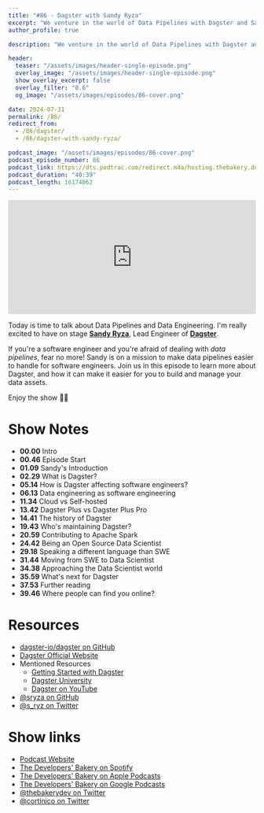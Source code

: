 ```yaml
---
title: "#86 - Dagster with Sandy Ryza"
excerpt: "We venture in the world of Data Pipelines with Dagster and Sandy Ryza"
author_profile: true

description: "We venture in the world of Data Pipelines with Dagster and Sandy Ryza"

header:
  teaser: "/assets/images/header-single-episode.png"
  overlay_image: "/assets/images/header-single-episode.png"
  show_overlay_excerpt: false
  overlay_filter: "0.6"
  og_image: "/assets/images/episodes/86-cover.png"

date: 2024-07-31
permalink: /86/
redirect_from:
  - /86/dagster/
  - /86/dagster-with-sandy-ryza/

podcast_image: "/assets/images/episodes/86-cover.png"
podcast_episode_number: 86
podcast_link: https://dts.podtrac.com/redirect.m4a/hosting.thebakery.dev/86-thedevelopersbakery-dagster.m4a
podcast_duration: "40:39"
podcast_length: 16174062
---
```


<iframe src="https://open.spotify.com/embed-podcast/show/4jV6Yoz7D38sZJlYMzJm3k" width="100%" height="232" frameborder="0" allowtransparency="true" allow="encrypted-media"></iframe>

Today is time to talk about Data Pipelines and Data Engineering. I'm really excited to have on stage [**Sandy Ryza**](https://twitter.com/sryza), Lead Engineer of [**Dagster**](https://dagster.io/).

If you're a software engineer and you're afraid of dealing with _data pipelines_, fear no more! Sandy is on a mission to make data pipelines easier to handle for software engineers. Join us in this episode to learn more about Dagster, and how it can make it easier for you to build and manage your data assets.

Enjoy the show 👨‍🍳

# Show Notes

- **00.00** Intro
- **00.46** Episode Start
- **01.09** Sandy's Introduction
- **02.29** What is Dagster?
- **05.14** How is Dagster affecting software engineers?
- **06.13** Data engineering as software engineering
- **11.34** Cloud vs Self-hosted
- **13.42** Dagster Plus vs Dagster Plus Pro
- **14.41** The history of Dagster
- **19.43** Who's maintaining Dagster?
- **20.59** Contributing to Apache Spark
- **24.42** Being an Open Source Data Scientist
- **29.18** Speaking a different language than SWE
- **31.44** Moving from SWE to Data Scientist
- **34.38** Approaching the Data Scientist world
- **35.59** What's next for Dagster
- **37.53** Further reading
- **39.46** Where people can find you online?

# Resources

- <i class="fab fa-github"></i> [dagster-io/dagster on GitHub](https://github.com/dagster-io/dagster)
- <i class="fas fa-link"></i> [Dagster Official Website](https://dagster.io/)
- Mentioned Resources
  - <i class="fas fa-link"></i> [Getting Started with Dagster](https://dagster.io/)
  - <i class="fas fa-link"></i> [Dagster University](https://courses.dagster.io/)
  - <i class="fab fa-youtube"></i> [Dagster on YouTube](https://www.youtube.com/channel/UCfLnv9X8jyHTe6gJ4hVBo9Q/videos)
- <i class="fab fa-github"></i> [@sryza on GitHub](https://github.com/sryza)
- <i class="fab fa-twitter"></i> [@s_ryz on Twitter](https://twitter.com/s_ryz)

# Show links

- <i class="fas fa-link"></i> [Podcast Website](https://thebakery.dev)
- <i class="fab fa-spotify"></i> [The Developers' Bakery on Spotify](https://open.spotify.com/show/4jV6Yoz7D38sZJlYMzJm3k?si=AL3ske_0R_CKlEScMhYhug)
- <i class="fas fa-podcast"></i> [The Developers' Bakery on Apple Podcasts](https://podcasts.apple.com/us/podcast/the-developers-bakery/id1542849034)
- <i class="fab fa-google-play"></i> [The Developers' Bakery on Google Podcasts](https://podcasts.google.com/feed/aHR0cHM6Ly90aGViYWtlcnkuZGV2L3BvZGNhc3QueG1s)
- <i class="fab fa-twitter"></i> [@thebakerydev on Twitter](https://twitter.com/thebakerydev)
- <i class="fab fa-twitter"></i> [@cortinico on Twitter](https://twitter.com/cortinico)
